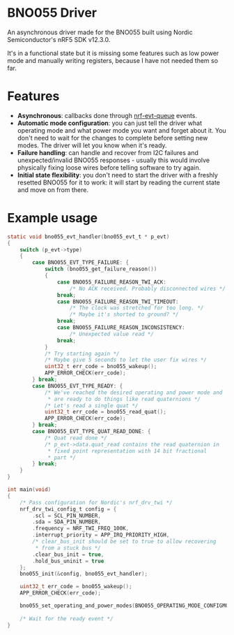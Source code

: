 # BNO055 Driver

An asynchronous driver made for the BNO055 built using Nordic Semiconductor's nRF5 SDK v12.3.0.

It's in a functional state but it is missing some features such as low power mode and manually writing registers, because I have not needed them so far.

# Features

- **Asynchronous**: callbacks done through [nrf-evt-queue](https://github.com/tlongeri/nrf-evt-queue) events.
- **Automatic mode configuration**: you can just tell the driver what operating mode and what power mode you want and forget about it. You don't need to wait for the changes to complete before setting new modes. The driver will let you know when it's ready.
- **Failure handling**: can handle and recover from I2C failures and unexpected/invalid BNO055 responses - usually this would involve physically fixing loose wires before telling software to try again.
- **Initial state flexibility**: you don't need to start the driver with a freshly resetted BNO055 for it to work: it will start by reading the current state and move on from there.

# Example usage

```c
static void bno055_evt_handler(bno055_evt_t * p_evt)
{
    switch (p_evt->type)
    {
        case BNO055_EVT_TYPE_FAILURE: {
            switch (bno055_get_failure_reason())
            {
                case BNO055_FAILURE_REASON_TWI_ACK:
                    /* No ACK received. Probably disconnected wires */
                break;
                case BNO055_FAILURE_REASON_TWI_TIMEOUT:
                    /* The clock was stretched for too long. */
                    /* Maybe it's shorted to ground? */
                break;
                case BNO055_FAILURE_REASON_INCONSISTENCY:
                    /* Unexpected value read */
                break;
            }
            /* Try starting again */
            /* Maybe give 5 seconds to let the user fix wires */
            uint32_t err_code = bno055_wakeup();
            APP_ERROR_CHECK(err_code);
        } break;
        case BNO055_EVT_TYPE_READY: {
            /* We've reached the desired operating and power mode and
             * are ready to do things like read quaternions */
            /* Let's read a single quat */
            uint32_t err_code = bno055_read_quat();
            APP_ERROR_CHECK(err_code);
        } break;
        case BNO055_EVT_TYPE_QUAT_READ_DONE: {
            /* Quat read done */
            /* p_evt->data.quat_read contains the read quaternion in
             * fixed point representation with 14 bit fractional
             * part */
        } break;
    }
}

int main(void)
{
    /* Pass configuration for Nordic's nrf_drv_twi */
    nrf_drv_twi_config_t config = {
        .scl = SCL_PIN_NUMBER,
        .sda = SDA_PIN_NUMBER,
        .frequency = NRF_TWI_FREQ_100K,
        .interrupt_priority = APP_IRQ_PRIORITY_HIGH,
        /* clear_bus_init should be set to true to allow recovering
         * from a stuck bus */
        .clear_bus_init = true,
        .hold_bus_uninit = true
    };
    bno055_init(&config, bno055_evt_handler);

    uint32_t err_code = bno055_wakeup();
    APP_ERROR_CHECK(err_code);

    bno055_set_operating_and_power_modes(BNO055_OPERATING_MODE_CONFIGMODE, BNO055_POWER_MODE_NORMAL);
    
    /* Wait for the ready event */
}
```